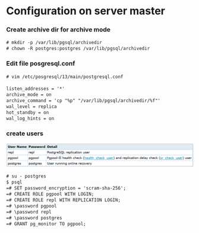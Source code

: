 # Configuration on server master

### Create archive dir for archive mode
```
# mkdir -p /var/lib/pgsql/archivedir
# chown -R postgres:postgres /var/lib/pgsql/archivedir
```

### Edit file posgresql.conf
```
# vim /etc/posgresql/13/main/postgresql.conf

listen_addresses = '*'
archive_mode = on
archive_command = 'cp "%p" "/var/lib/pgsql/archivedir/%f"'
wal_level = replica
hot_standby = on
wal_log_hints = on
```

### create users
![users for auth reps and health check](../img/users.png)
```
# su - postgres
$ psql
=# SET password_encryption = 'scram-sha-256';
=# CREATE ROLE pgpool WITH LOGIN;
=# CREATE ROLE repl WITH REPLICATION LOGIN;
=# \password pgpool
=# \password repl
=# \password postgres
=# GRANT pg_monitor TO pgpool;
```

